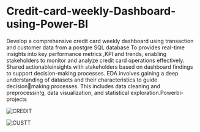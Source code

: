# Credit-card-weekly-Dashboard-using-Power-BI

Develop a comprehensive credit card weekly dashboard using transaction and customer data from a postgre SQL database
To provides real-time insights into key performance metrics ,KPI and trends,
enabling stakeholders to monitor and analyze credit card operations effectively. 
Shared actionableinsights with stakeholders based on dashboard findings to support decision-making processes.
EDA involves gaining a deep understanding of datasets and their characteristics to guide decisionmaking processes.
This includes data cleaning and preprocessin!g, data visualization, and
statistical exploration.Powerbi-projects

![CREDIT](https://github.com/antonysebin/Credit-card-weekly-Dashboard-using-Power-BI/assets/122266664/c734b6d0-f2a6-4b85-a798-b8dae7368922)


![CUSTT](https://github.com/antonysebin/Credit-card-weekly-Dashboard-using-Power-BI/assets/122266664/943789b8-e5a0-44d2-b8ae-776003006ee3)

